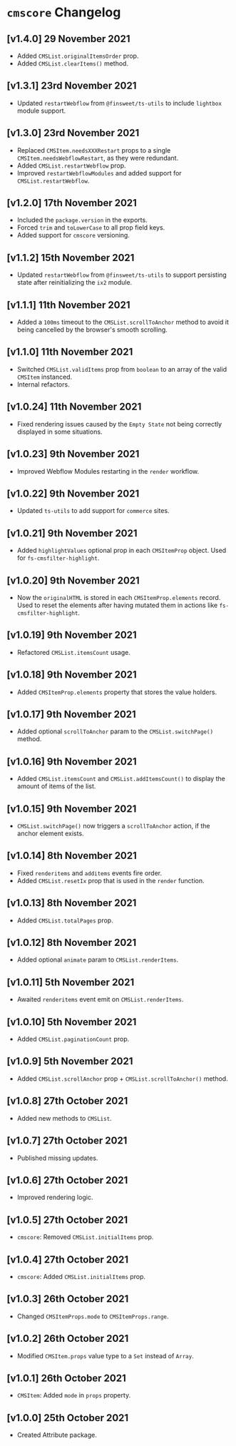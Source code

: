 # `cmscore` Changelog

## [v1.4.0] 29 November 2021

- Added `CMSList.originalItemsOrder` prop.
- Added `CMSList.clearItems()` method.

## [v1.3.1] 23rd November 2021

- Updated `restartWebflow` from `@finsweet/ts-utils` to include `lightbox` module support.

## [v1.3.0] 23rd November 2021

- Replaced `CMSItem.needsXXXRestart` props to a single `CMSItem.needsWebflowRestart`, as they were redundant.
- Added `CMSList.restartWebflow` prop.
- Improved `restartWebflowModules` and added support for `CMSList.restartWebflow`.

## [v1.2.0] 17th November 2021

- Included the `package.version` in the exports.
- Forced `trim` and `toLowerCase` to all prop field keys.
- Added support for `cmscore` versioning.

## [v1.1.2] 15th November 2021

- Updated `restartWebflow` from `@finsweet/ts-utils` to support persisting state after reinitializing the `ix2` module.

## [v1.1.1] 11th November 2021

- Added a `100ms` timeout to the `CMSList.scrollToAnchor` method to avoid it being cancelled by the browser's smooth scrolling.

## [v1.1.0] 11th November 2021

- Switched `CMSList.validItems` prop from `boolean` to an array of the valid `CMSItem` instanced.
- Internal refactors.

## [v1.0.24] 11th November 2021

- Fixed rendering issues caused by the `Empty State` not being correctly displayed in some situations.

## [v1.0.23] 9th November 2021

- Improved Webflow Modules restarting in the `render` workflow.

## [v1.0.22] 9th November 2021

- Updated `ts-utils` to add support for `commerce` sites.

## [v1.0.21] 9th November 2021

- Added `highlightValues` optional prop in each `CMSItemProp` object. Used for `fs-cmsfilter-highlight`.

## [v1.0.20] 9th November 2021

- Now the `originalHTML` is stored in each `CMSItemProp.elements` record. Used to reset the elements after having mutated them in actions like `fs-cmsfilter-highlight`.

## [v1.0.19] 9th November 2021

- Refactored `CMSList.itemsCount` usage.

## [v1.0.18] 9th November 2021

- Added `CMSItemProp.elements` property that stores the value holders.

## [v1.0.17] 9th November 2021

- Added optional `scrollToAnchor` param to the `CMSList.switchPage()` method.

## [v1.0.16] 9th November 2021

- Added `CMSList.itemsCount` and `CMSList.addItemsCount()` to display the amount of items of the list.

## [v1.0.15] 9th November 2021

- `CMSList.switchPage()` now triggers a `scrollToAnchor` action, if the anchor element exists.

## [v1.0.14] 8th November 2021

- Fixed `renderitems` and `additems` events fire order.
- Added `CMSList.resetIx` prop that is used in the `render` function.

## [v1.0.13] 8th November 2021

- Added `CMSList.totalPages` prop.

## [v1.0.12] 8th November 2021

- Added optional `animate` param to `CMSList.renderItems`.

## [v1.0.11] 5th November 2021

- Awaited `renderitems` event emit on `CMSList.renderItems`.

## [v1.0.10] 5th November 2021

- Added `CMSList.paginationCount` prop.

## [v1.0.9] 5th November 2021

- Added `CMSList.scrollAnchor` prop + `CMSList.scrollToAnchor()` method.

## [v1.0.8] 27th October 2021

- Added new methods to `CMSList`.

## [v1.0.7] 27th October 2021

- Published missing updates.

## [v1.0.6] 27th October 2021

- Improved rendering logic.

## [v1.0.5] 27th October 2021

- `cmscore`: Removed `CMSList.initialItems` prop.

## [v1.0.4] 27th October 2021

- `cmscore`: Added `CMSList.initialItems` prop.

## [v1.0.3] 26th October 2021

- Changed `CMSItemProps.mode` to `CMSItemProps.range`.

## [v1.0.2] 26th October 2021

- Modified `CMSItem.props` value type to a `Set` instead of `Array`.

## [v1.0.1] 26th October 2021

- `CMSItem`: Added `mode` in `props` property.

## [v1.0.0] 25th October 2021

- Created Attribute package.
